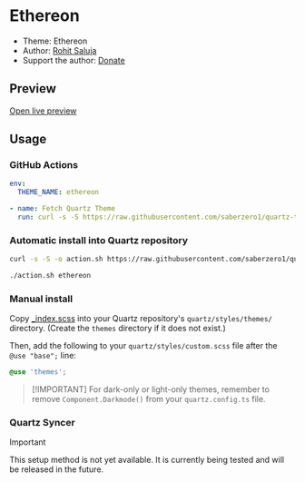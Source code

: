 # Ethereon

- Theme: Ethereon
- Author: <a href="https://www.rohit04saluja.com" target="_blank" rel="noopener noreferrer">Rohit Saluja</a>
- Support the author: <a href="https://buymecoffee.rohit04saluja.com" target="_blank" rel="noopener noreferrer">Donate</a>

## Preview

[Open live preview](https://quartz-themes.github.io/ethereon/)

## Usage

### GitHub Actions

```yaml
env:
  THEME_NAME: ethereon
```

```yaml
- name: Fetch Quartz Theme
  run: curl -s -S https://raw.githubusercontent.com/saberzero1/quartz-themes/master/action.sh | bash -s -- $THEME_NAME
```

### Automatic install into Quartz repository

```bash
curl -s -S -o action.sh https://raw.githubusercontent.com/saberzero1/quartz-themes/master/action.sh

./action.sh ethereon
```

### Manual install

Copy [\_index.scss](./_index.scss) into your Quartz repository's `quartz/styles/themes/` directory. (Create the `themes` directory if it does not exist.)

Then, add the following to your `quartz/styles/custom.scss` file after the `@use "base";` line:

```scss
@use 'themes';
```

> [!IMPORTANT] For dark-only or light-only themes, remember to remove `Component.Darkmode()` from your `quartz.config.ts` file.

### Quartz Syncer

> [!IMPORTANT]
> This setup method is not yet available. It is currently being tested and will be released in the future.
